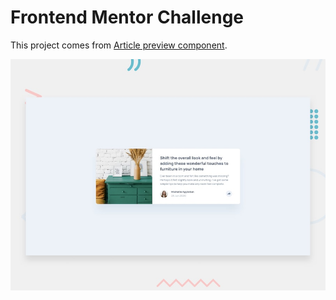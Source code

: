 # Frontend Mentor Challenge

This project comes from [Article preview component](https://www.frontendmentor.io/challenges/article-preview-component-dYBN_pYFT).

![preview](/starter_files/design/desktop-preview.jpg "Article preview component")